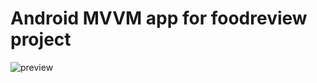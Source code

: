 # Android MVVM app for foodreview project

![preview](https://raw.githubusercontent.com/ayonshafiul/foodreview-native-mvvm-kotlin/main/foodreview.gif)